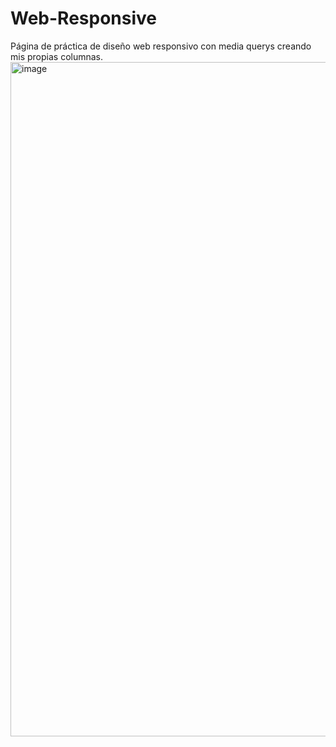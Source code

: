 # Web-Responsive
Página de práctica de diseño web responsivo con media querys creando mis propias columnas.
<img width="1916" height="1079" alt="image" src="https://github.com/user-attachments/assets/2c0b86c2-4855-400d-a308-cf8dfc223a5d" />

